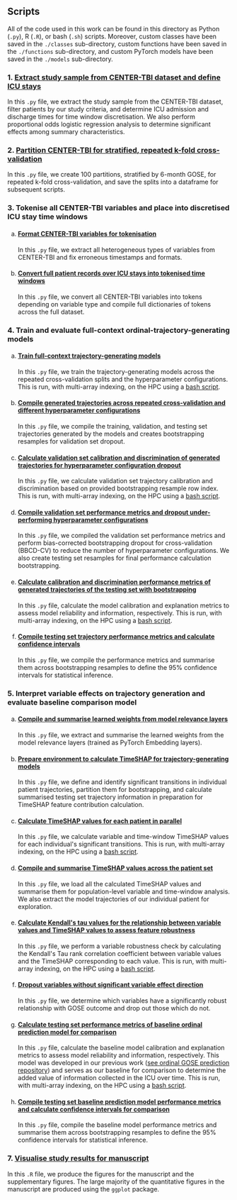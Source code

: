 ## Scripts 
All of the code used in this work can be found in this directory as Python (`.py`), R (`.R`), or bash (`.sh`) scripts. Moreover, custom classes have been saved in the `./classes` sub-directory, custom functions have been saved in the `./functions` sub-directory, and custom PyTorch models have been saved in the `./models` sub-directory.

### 1. [Extract study sample from CENTER-TBI dataset and define ICU stays](01_prepare_study_sample_timestamps.py)
In this `.py` file, we extract the study sample from the CENTER-TBI dataset, filter patients by our study criteria, and determine ICU admission and discharge times for time window discretisation. We also perform proportional odds logistic regression analysis to determine significant effects among summary characteristics.

### 2. [Partition CENTER-TBI for stratified, repeated k-fold cross-validation](02_partition_for_cv.py)
In this `.py` file, we create 100 partitions, stratified by 6-month GOSE, for repeated k-fold cross-validation, and save the splits into a dataframe for subsequent scripts.

### 3. Tokenise all CENTER-TBI variables and place into discretised ICU stay time windows

<ol type="a">
  <li><h4><a href="03a_format_CENTER_TBI_data_for_tokenisation.py">Format CENTER-TBI variables for tokenisation</a></h4> In this <code>.py</code> file, we extract all heterogeneous types of variables from CENTER-TBI and fix erroneous timestamps and formats.</li>
  <li><h4><a href="03b_convert_ICU_stays_into_tokenised_sets.py">Convert full patient records over ICU stays into tokenised time windows</a></h4> In this <code>.py</code> file, we convert all CENTER-TBI variables into tokens depending on variable type and compile full dictionaries of tokens across the full dataset. </li>
</ol>

### 4. Train and evaluate full-context ordinal-trajectory-generating models

<ol type="a">
  <li><h4><a href="04a_train_full_set_models.py">Train full-context trajectory-generating models</a></h4> In this <code>.py</code> file, we train the trajectory-generating models across the repeated cross-validation splits and the hyperparameter configurations. This is run, with multi-array indexing, on the HPC using a <a href="04a_train_full_set_models.sh">bash script</a>.</li>
  <li><h4><a href="04b_compile_full_set_model_predictions.py">Compile generated trajectories across repeated cross-validation and different hyperparameter configurations</a></h4> In this <code>.py</code> file, we compile the training, validation, and testing set trajectories generated by the models and creates bootstrapping resamples for validation set dropout.</li>
  <li><h4><a href="04c_validation_set_bootstrapping_for_dropout.py">Calculate validation set calibration and discrimination of generated trajectories for hyperparameter configuration dropout</a></h4> In this <code>.py</code> file, we calculate validation set trajectory calibration and discrimination based on provided bootstrapping resample row index. This is run, with multi-array indexing, on the HPC using a <a href="04c_validation_set_bootstrapping_for_dropout.sh">bash script</a>.</li>
  <li><h4><a href="04d_dropout_configurations.py">Compile validation set performance metrics and dropout under-performing hyperparameter configurations</a></h4> In this <code>.py</code> file, we compiled the validation set performance metrics and perform bias-corrected bootstrapping dropout for cross-validation (BBCD-CV) to reduce the number of hyperparameter configurations. We also create testing set resamples for final performance calculation bootstrapping. </li>
  <li><h4><a href="04e_test_set_performance.py">Calculate calibration and discrimination performance metrics of generated trajectories of the testing set with bootstrapping</a></h4> In this <code>.py</code> file, calculate the model calibration and explanation metrics to assess model reliability and information, respectively. This is run, with multi-array indexing, on the HPC using a <a href="04e_test_set_performance.sh">bash script</a>.</li>
  <li><h4><a href="04f_test_set_confidence_intervals.py">Compile testing set trajectory performance metrics and calculate confidence intervals</a></h4> In this <code>.py</code> file, we compile the performance metrics and summarise them across bootstrapping resamples to define the 95% confidence intervals for statistical inference. </li>
</ol>

### 5. Interpret variable effects on trajectory generation and evaluate baseline comparison model

<ol type="a">
  <li><h4><a href="05a_compile_relevance_layer_values.py">Compile and summarise learned weights from model relevance layers</a></h4> In this <code>.py</code> file, we extract and summarise the learned weights from the model relevance layers (trained as PyTorch Embedding layers).</li>
  <li><h4><a href="05b_prepare_for_TimeSHAP.py">Prepare environment to calculate TimeSHAP for trajectory-generating models</a></h4> In this <code>.py</code> file, we define and identify significant transitions in individual patient trajectories, partition them for bootstrapping, and calculate summarised testing set trajectory information in preparation for TimeSHAP feature contribution calculation. </li>
  <li><h4><a href="05c_calculate_full_set_TimeSHAP.py">Calculate TimeSHAP values for each patient in parallel</a></h4> In this <code>.py</code> file, we calculate variable and time-window TimeSHAP values for each individual's significant transitions. This is run, with multi-array indexing, on the HPC using a <a href="05c_calculate_full_set_TimeSHAP.sh">bash script</a>.</li>
  <li><h4><a href="05d_compile_TimeSHAP_values.py">Compile and summarise TimeSHAP values across the patient set</a></h4> In this <code>.py</code> file, we load all the calculated TimeSHAP values and summarise them for population-level variable and time-window analysis. We also extract the model trajectories of our individual patient for exploration. </li>
  <li><h4><a href="05e_calculate_feature_robustness.py">Calculate Kendall's tau values for the relationship between variable values and TimeSHAP values to assess feature robustness</a></h4> In this <code>.py</code> file, we perform a variable robustness check by calculating the Kendall's Tau rank correlation coefficient between variable values and the TimeSHAP corresponding to each value. This is run, with multi-array indexing, on the HPC using a <a href="05e_calculate_feature_robustness.sh">bash script</a>.</li>
  <li><h4><a href="05f_variable_dropout.py">Dropout variables without significant variable effect direction</a></h4> In this <code>.py</code> file, we determine which variables have a significantly robust relationship with GOSE outcome and drop out those which do not. </li>
  <li><h4><a href="05g_baseline_model_test_set_performance.py">Calculate testing set performance metrics of baseline ordinal prediction model for comparison</a></h4> In this <code>.py</code> file, calculate the baseline model calibration and explanation metrics to assess model reliability and information, respectively. This model was developed in our previous work (<a href="https://github.com/sbhattacharyay/ordinal_GOSE_prediction">see ordinal GOSE prediction repository</a>) and serves as our baseline for comparison to determine the added value of information collected in the ICU over time. This is run, with multi-array indexing, on the HPC using a <a href="05g_baseline_model_test_set_performance.sh">bash script</a>.</li>
  <li><h4><a href="05h_baseline_test_set_confidence_intervals.py">Compile testing set baseline prediction model performance metrics and calculate confidence intervals for comparison</a></h4> In this <code>.py</code> file, compile the baseline model performance metrics and summarise them across bootstrapping resamples to define the 95% confidence intervals for statistical inference. </li>
</ol>

### 7. [Visualise study results for manuscript](06_manuscript_visualisations.R)
In this `.R` file, we produce the figures for the manuscript and the supplementary figures. The large majority of the quantitative figures in the manuscript are produced using the `ggplot` package.
